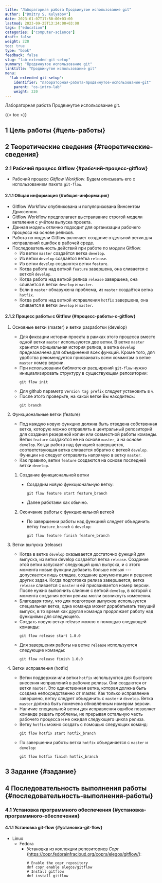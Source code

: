 ```yaml
---
title: "Лабораторная работа Продвинутое использование git"
author: ["Dmitry S. Kulyabov"]
date: 2023-01-07T17:50:00+03:00
lastmod: 2023-09-25T13:24:00+03:00
tags: ["education"]
categories: ["computer-science"]
draft: false
weight: 220
toc: true
type: "book"
feedback: false
slug: "lab-extended-git-setup"
summary: "Продвинутое использование git"
linktitle: "Продвинутое использование git"
menu:
  "lab-extended-git-setup":
    identifier: "лабораторная-работа-продвинутое-использование-git"
    parent: "os-intro-lab"
    weight: 220
---
```


Лабораторная работа Продвинутое использование git.

<!--more-->

{{< toc >}}


## <span class="section-num">1</span> Цель работы {#цель-работы}


## <span class="section-num">2</span> Теоретические сведения {#теоретические-сведения}


### <span class="section-num">2.1</span> Рабочий процесс Gitflow {#рабочий-процесс-gitflow}

-   Рабочий процесс _Gitflow Workflow_. Будем описывать его с использованием пакета `git-flow`.


#### <span class="section-num">2.1.1</span> Общая информация {#общая-информация}

-   Gitflow Workflow опубликована и популяризована Винсентом Дриссеном.
-   Gitflow Workflow предполагает выстраивание строгой модели ветвления с учётом выпуска проекта.
-   Данная модель отлично подходит для организации рабочего процесса на основе релизов.
-   Работа по модели Gitflow включает создание отдельной ветки для исправлений ошибок в рабочей среде.
-   Последовательность действий при работе по модели Gitflow:
    -   Из ветки `master` создаётся ветка `develop`.
    -   Из ветки `develop` создаётся ветка `release`.
    -   Из ветки `develop` создаются ветки `feature`.
    -   Когда работа над веткой `feature` завершена, она сливается с веткой `develop`.
    -   Когда работа над веткой релиза `release` завершена, она сливается в ветки `develop` и `master`.
    -   Если в `master` обнаружена проблема, из `master` создаётся ветка `hotfix`.
    -   Когда работа над веткой исправления `hotfix` завершена, она сливается в ветки `develop` и `master`.


#### <span class="section-num">2.1.2</span> Процесс работы с Gitflow {#процесс-работы-с-gitflow}

<!--list-separator-->

1.  Основные ветки (master) и ветки разработки (develop)

    -   Для фиксации истории проекта в рамках этого процесса вместо одной ветки `master` используются две ветки. В ветке `master` хранится официальная история релиза, а ветка `develop` предназначена для объединения всех функций. Кроме того, для удобства рекомендуется присваивать всем коммитам в ветке `master` номер версии.
    -   При использовании библиотеки расширений `git-flow` нужно инициализировать структуру в существующем репозитории:
        ```shell
        git flow init
        ```
    -   Для github параметр `Version tag prefix` следует установить в `v`.
    -   После этого проверьте, на какой ветке Вы находитесь:
        ```shell
        git branch
        ```

<!--list-separator-->

2.  Функциональные ветки (feature)

    -   Под каждую новую функцию должна быть отведена собственная ветка, которую можно отправлять в центральный репозиторий для создания резервной копии или совместной работы команды. Ветки `feature` создаются не на основе `master`, а на основе `develop`. Когда работа над функцией завершается, соответствующая ветка сливается обратно с веткой `develop`. Функции не следует отправлять напрямую в ветку `master`.
    -   Как правило, ветки `feature` создаются на основе последней ветки `develop`.

    <!--list-separator-->

    1.  Создание функциональной ветки

        -   Создадим новую функциональную ветку:
            ```shell
            git flow feature start feature_branch
            ```

        -   Далее работаем как обычно.

    <!--list-separator-->

    2.  Окончание работы с функциональной веткой

        -   По завершении работы над функцией следует объединить ветку `feature_branch` с `develop`:
            ```shell
            git flow feature finish feature_branch
            ```

<!--list-separator-->

3.  Ветки выпуска (release)

    -   Когда в ветке `develop` оказывается достаточно функций для выпуска, из ветки develop создаётся ветка `release`. Создание этой ветки запускает следующий цикл выпуска, и с этого момента новые функции добавить больше нельзя --- допускается лишь отладка, создание документации и решение других задач. Когда подготовка релиза завершается, ветка `release` сливается с `master` и ей присваивается номер версии. После нужно выполнить слияние с веткой `develop`, в которой с момента создания ветки релиза могли возникнуть изменения.
    -   Благодаря тому, что для подготовки выпусков используется специальная ветка, одна команда может дорабатывать текущий выпуск, в то время как другая команда продолжает работу над функциями для следующего.
    -   Создать новую ветку release можно с помощью следующей команды:
        ```shell
        git flow release start 1.0.0
        ```
    -   Для завершения работы на ветке `release` используются следующие команды:
        ```shell
        git flow release finish 1.0.0
        ```

<!--list-separator-->

4.  Ветки исправления (hotfix)

    -   Ветки поддержки или ветки `hotfix` используются для быстрого внесения исправлений в рабочие релизы. Они создаются от ветки `master`. Это единственная ветка, которая должна быть создана непосредственно от master. Как только исправление завершено, ветку следует объединить с `master` и `develop`. Ветка `master` должна быть помечена обновлённым номером версии.
    -   Наличие специальной ветки для исправления ошибок позволяет команде решать проблемы, не прерывая остальную часть рабочего процесса и не ожидая следующего цикла релиза.
    -   Ветку `hotfix` можно создать с помощью следующих команд:
        ```shell
        git flow hotfix start hotfix_branch
        ```
    -   По завершении работы ветка `hotfix` объединяется с `master` и `develop`:
        ```shell
        git flow hotfix finish hotfix_branch
        ```


## <span class="section-num">3</span> Задание {#задание}


## <span class="section-num">4</span> Последовательность выполнения работы {#последовательность-выполнения-работы}


### <span class="section-num">4.1</span> Установка программного обеспечения {#установка-программного-обеспечения}


#### <span class="section-num">4.1.1</span> Установка git-flow {#установка-git-flow}

-   Linux
    -   Fedora
        -   Установка из коллекции репозиториев _Copr_ (<https://copr.fedorainfracloud.org/coprs/elegos/gitflow/>):
            ```shell
            # Enable the copr repository
            dnf copr enable elegos/gitflow
            # Install gitflow
            dnf install gitflow
            ```
